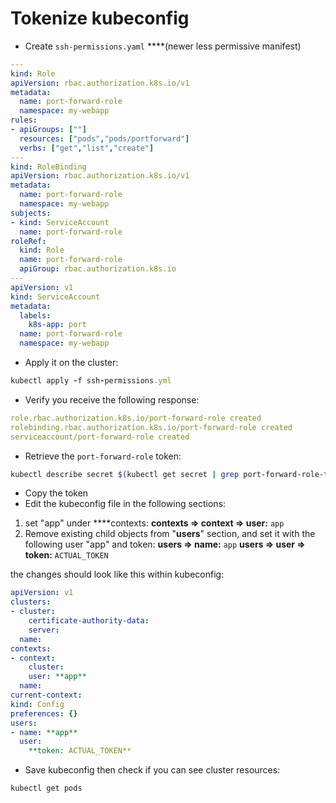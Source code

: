 # Tokenize kubeconfig

- Create `ssh-permissions.yaml` ****(newer less permissive manifest)

```yaml
---
kind: Role
apiVersion: rbac.authorization.k8s.io/v1
metadata:
  name: port-forward-role
  namespace: my-webapp
rules:
- apiGroups: [""]
  resources: ["pods","pods/portforward"]
  verbs: ["get","list","create"]
---
kind: RoleBinding
apiVersion: rbac.authorization.k8s.io/v1
metadata:
  name: port-forward-role
  namespace: my-webapp
subjects:
- kind: ServiceAccount
  name: port-forward-role
roleRef:
  kind: Role
  name: port-forward-role
  apiGroup: rbac.authorization.k8s.io
---
apiVersion: v1
kind: ServiceAccount
metadata:
  labels:
    k8s-app: port
  name: port-forward-role
  namespace: my-webapp
```

- Apply it on the cluster:

```ruby
kubectl apply -f ssh-permissions.yml
```

- Verify you receive the following response:

```yaml
role.rbac.authorization.k8s.io/port-forward-role created
rolebinding.rbac.authorization.k8s.io/port-forward-role created
serviceaccount/port-forward-role created
```

- Retrieve the `port-forward-role` token:

```bash
kubectl describe secret $(kubectl get secret | grep port-forward-role-token | awk '{print $1}') | grep token:
```

- Copy the token
- Edit the kubeconfig file in the following sections:

1. set "app" under ****contexts:
**contexts ⇒ context ⇒ user:** `app`
2. Remove existing child objects from "**users**" section, and set it with the following user "app" and token:
**users ⇒ name:** `app`
**users ⇒ user ⇒ token:** `ACTUAL_TOKEN`

the changes should look like this within kubeconfig:

```yaml
apiVersion: v1
clusters:
- cluster:
    certificate-authority-data: 
    server: 
  name: 
contexts:
- context:
    cluster: 
    user: **app**
  name: 
current-context: 
kind: Config
preferences: {}
users:
- name: **app**
  user:
    **token: ACTUAL_TOKEN**

```

- Save kubeconfig then check if you can see cluster resources:

```bash
kubectl get pods
```